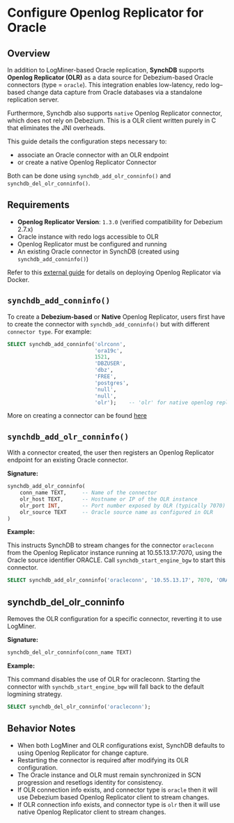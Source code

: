# Configure Openlog Replicator for Oracle

## **Overview**

In addition to LogMiner-based Oracle replication, **SynchDB** supports **Openlog Replicator (OLR)** as a data source for Debezium-based Oracle connectors (type = `oracle`). This integration enables low-latency, redo log–based change data capture from Oracle databases via a standalone replication server. 

Furthermore, Synchdb also supports `native` Openlog Replicator connector, which does not rely on Debezium. This is a OLR client written purely in C that eliminates the JNI overheads.

This guide details the configuration steps necessary to:

* associate an Oracle connector with an OLR endpoint 
* or create a native Openlog Replicator Connector

Both can be done using `synchdb_add_olr_conninfo()` and `synchdb_del_olr_conninfo()`.

## **Requirements**

- **Openlog Replicator Version**: `1.3.0` (verified compatibility for Debezium 2.7.x)
- Oracle instance with redo logs accessible to OLR
- Openlog Replicator must be configured and running
- An existing Oracle connector in SynchDB (created using `synchdb_add_conninfo()`)

Refer to this [external guide](https://highgo.atlassian.net/wiki/external/OTUzY2Q2OWFkNzUzNGVkM2EyZGIyMDE1YzVhMDdkNWE) for details on deploying Openlog Replicator via Docker.

## **`synchdb_add_conninfo()`**

To create a **Debezium-based** or **Native** Openlog Replicator, users first have to create the connector with `synchdb_add_conninfo()` but with different `connector type`. For example:

```sql
SELECT synchdb_add_conninfo('olrconn',
                            'ora19c',
                            1521,
                            'DBZUSER',
                            'dbz',
                            'FREE',
                            'postgres',
                            'null',
                            'null',
                            'olr');    -- 'olr' for native openlog replicator or 'oracle' for debezium based openlog replicator connector

```

More on creating a connector can be found [here](https://docs.synchdb.com/user-guide/create_a_connector/)

## **`synchdb_add_olr_conninfo()`**

With a connector created, the user then registers an Openlog Replicator endpoint for an existing Oracle connector.

**Signature:**

```sql
synchdb_add_olr_conninfo(
    conn_name TEXT,     -- Name of the connector
    olr_host TEXT,      -- Hostname or IP of the OLR instance
    olr_port INT,       -- Port number exposed by OLR (typically 7070)
    olr_source TEXT     -- Oracle source name as configured in OLR
)
```

**Example:**

This instructs SynchDB to stream changes for the connector `oracleconn` from the Openlog Replicator instance running at 10.55.13.17:7070, using the Oracle source identifier ORACLE. Call `synchdb_start_engine_bgw` to start this connector.

```sql
SELECT synchdb_add_olr_conninfo('oracleconn', '10.55.13.17', 7070, 'ORACLE');

```

## **synchdb_del_olr_conninfo**

Removes the OLR configuration for a specific connector, reverting it to use LogMiner.

**Signature:**

```sql
synchdb_del_olr_conninfo(conn_name TEXT)

```

**Example:**

This command disables the use of OLR for oracleconn. Starting the connector with `synchdb_start_engine_bgw` will fall back to the default logmining strategy.

```sql
SELECT synchdb_del_olr_conninfo('oracleconn');

```

## **Behavior Notes**

* When both LogMiner and OLR configurations exist, SynchDB defaults to using Openlog Replicator for change capture.
* Restarting the connector is required after modifying its OLR configuration.
* The Oracle instance and OLR must remain synchronized in SCN progression and resetlogs identity for consistency.
* If OLR connection info exists, and connector type is `oracle` then it will use Debezium based Openlog Replicator client to stream changes.
* If OLR connection info exists, and connector type is `olr` then it will use native Openlog Replicator client to stream changes.